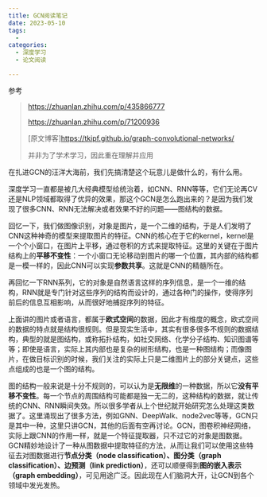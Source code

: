 ```yaml
---
title: GCN阅读笔记
date: 2023-05-10 
tags: 
  - 
categories: 
  - 深度学习
  - 论文阅读

---
```


 参考

> https://zhuanlan.zhihu.com/p/435866777
>
> https://zhuanlan.zhihu.com/p/71200936
>
> [原文博客]https://tkipf.github.io/graph-convolutional-networks/
>
> 并非为了学术学习，因此重在理解并应用



在扎进GCN的汪洋大海前，我们先搞清楚这个玩意儿是做什么的，有什么用。

深度学习一直都是被几大经典模型给统治着，如CNN、RNN等等，它们无论再CV还是NLP领域都取得了优异的效果，那这个GCN是怎么跑出来的？是因为我们发现了很多CNN、RNN无法解决或者效果不好的问题——图结构的数据。

回忆一下，我们做图像识别，对象是图片，是一个二维的结构，于是人们发明了CNN这种神奇的模型来提取图片的特征。CNN的核心在于它的kernel，kernel是一个个小窗口，在图片上平移，通过卷积的方式来提取特征。这里的关键在于图片结构上的**平移不变性**：一个小窗口无论移动到图片的哪一个位置，其内部的结构都是一模一样的，因此CNN可以实现**参数共享**。这就是CNN的精髓所在。

再回忆一下RNN系列，它的对象是自然语言这样的序列信息，是一个一维的结构，RNN就是专门针对这些序列的结构而设计的，通过各种门的操作，使得序列前后的信息互相影响，从而很好地捕捉序列的特征。

上面讲的图片或者语言，都属于**欧式空间**的数据，因此才有维度的概念，欧式空间的数据的特点就是结构很规则。但是现实生活中，其实有很多很多不规则的数据结构，典型的就是图结构，或称拓扑结构，如社交网络、化学分子结构、知识图谱等等；即使是语言，实际上其内部也是复杂的树形结构，也是一种图结构；而像图片，在做目标识别的时候，我们关注的实际上只是二维图片上的部分关键点，这些点组成的也是一个图的结构。

图的结构一般来说是十分不规则的，可以认为是**无限维**的一种数据，所以它**没有平移不变性**。每一个节点的周围结构可能都是独一无二的，这种结构的数据，就让传统的CNN、RNN瞬间失效。所以很多学者从上个世纪就开始研究怎么处理这类数据了。这里涌现出了很多方法，例如GNN、DeepWalk、node2vec等等，GCN只是其中一种，这里只讲GCN，其他的后面有空再讨论。GCN，图卷积神经网络，实际上跟CNN的作用一样，就是一个特征提取器，只不过它的对象是图数据。GCN精妙地设计了一种从图数据中提取特征的方法，从而让我们可以使用这些特征去对图数据进行**节点分类（node classification）、图分类（graph classification）、边预测（link prediction）**，还可以顺便得到**图的嵌入表示（graph embedding）**，可见用途广泛。因此现在人们脑洞大开，让GCN到各个领域中发光发热。

